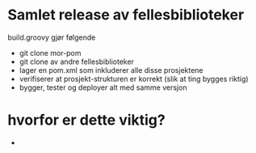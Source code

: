# Samlet release av fellesbiblioteker
 
build.groovy gjør følgende
 * git clone mor-pom
 * git clone av andre fellesbiblioteker
 * lager en pom.xml som inkluderer alle disse prosjektene 
 * verifiserer at prosjekt-strukturen er korrekt (slik at ting bygges riktig)
 * bygger, tester og deployer alt med samme versjon
 
 
# hvorfor er dette viktig?
 *